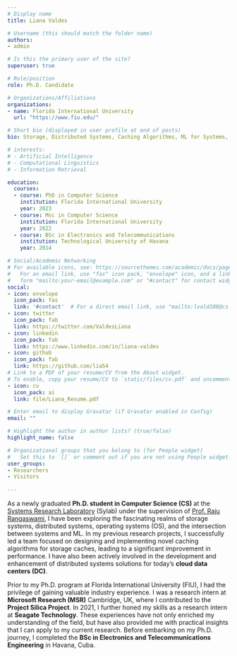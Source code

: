 ```yaml
---
# Display name
title: Liana Valdes

# Username (this should match the folder name)
authors:
- admin

# Is this the primary user of the site?
superuser: true

# Role/position
role: Ph.D. Candidate

# Organizations/Affiliations
organizations:
- name: Florida International University
  url: "https://www.fiu.edu/"

# Short bio (displayed in user profile at end of posts)
bio: Storage, Distributed Systems, Caching Algorithms, ML for Systems, Systems for ML, OS, Management, Team Leadership, Innovation, Motivation, Empathy, Technology, Networking, Creativity, and Relationship Building.

# interests:
# - Artificial Intelligence
# - Computational Linguistics
# - Information Retrieval

education:
  courses:
  - course: PhD in Computer Science 
    institution: Florida International University
    year: 2023
  - course: Msc in Computer Science
    institution: Florida International University
    year: 2022
  - course: BSc in Electronics and Telecommunications
    institution: Technological University of Havana
    year: 2014

# Social/Academic Networking
# For available icons, see: https://sourcethemes.com/academic/docs/page-builder/#icons
#   For an email link, use "fas" icon pack, "envelope" icon, and a link in the
#   form "mailto:your-email@example.com" or "#contact" for contact widget.
social:
- icon: envelope
  icon_pack: fas
  link: '#contact'  # For a direct email link, use "mailto:lvald108@cs.fiu.edu".
- icon: twitter
  icon_pack: fab
  link: https://twitter.com/ValdesLiana
- icon: linkedin
  icon_pack: fab
  link: https://www.linkedin.com/in/liana-valdes
- icon: github
  icon_pack: fab
  link: https://github.com/lia54
# Link to a PDF of your resume/CV from the About widget.
# To enable, copy your resume/CV to `static/files/cv.pdf` and uncomment the lines below.
- icon: cv
  icon_pack: ai
  link: file/Liana_Resume.pdf

# Enter email to display Gravatar (if Gravatar enabled in Config)
email: ""

# Highlight the author in author lists? (true/false)
highlight_name: false

# Organizational groups that you belong to (for People widget)
#   Set this to `[]` or comment out if you are not using People widget.
user_groups:
- Researchers
- Visitors
  
---
```


As a newly graduated **Ph.D. student in Computer Science (CS)** at the [Systems Research Laboratory](http://sylab-srv.cs.fiu.edu/) (Sylab) under the supervision of [Prof. Raju Rangaswami](https://users.cs.fiu.edu/~raju/WWW/), I have been exploring the fascinating realms of storage systems, distributed systems, operating systems (OS), and the intersection between systems and ML. In my previous research projects, I successfully led a team focused on designing and implementing novel caching algorithms for storage caches, leading to a significant improvement in performance. I have also been actively involved in the development and enhancement of distributed systems solutions for today’s **cloud data centers (DC)**. 

Prior to my Ph.D. program at Florida International University (FIU), I had the privilege of gaining valuable industry experience. I was a research intern at **Microsoft Research (MSR)** Cambridge, UK, where I contributed to the **Project Silica Project**. In 2021, I further honed my skills as a research intern at **Seagate Technology**. These experiences have not only enriched my understanding of the field, but have also provided me with practical insights that I can apply to my current research. Before embarking on my Ph.D. journey, I completed the **BSc in Electronics and Telecommunications Engineering** in Havana, Cuba.





